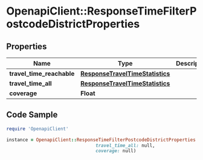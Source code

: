 # OpenapiClient::ResponseTimeFilterPostcodeDistrictProperties

## Properties

Name | Type | Description | Notes
------------ | ------------- | ------------- | -------------
**travel_time_reachable** | [**ResponseTravelTimeStatistics**](ResponseTravelTimeStatistics.md) |  | [optional] 
**travel_time_all** | [**ResponseTravelTimeStatistics**](ResponseTravelTimeStatistics.md) |  | [optional] 
**coverage** | **Float** |  | [optional] 

## Code Sample

```ruby
require 'OpenapiClient'

instance = OpenapiClient::ResponseTimeFilterPostcodeDistrictProperties.new(travel_time_reachable: null,
                                 travel_time_all: null,
                                 coverage: null)
```


